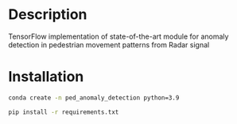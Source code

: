 # Description

TensorFlow implementation of state-of-the-art module for anomaly detection in pedestrian movement patterns from Radar signal

# Installation

```bash
conda create -n ped_anomaly_detection python=3.9
```

```bash
pip install -r requirements.txt
```

